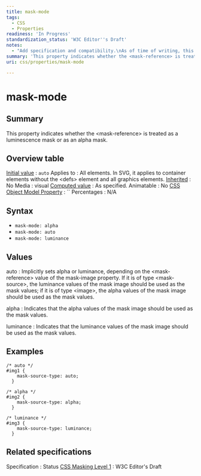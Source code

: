 ```yaml
---
title: mask-mode
tags:
  - CSS
  - Properties
readiness: 'In Progress'
standardization_status: 'W3C Editor''s Draft'
notes:
  - "Add specification and compatibility.\nAs of time of writing, this property is not yet implemented in most browsers."
summary: 'This property indicates whether the <mask-reference> is treated as a luminescence mask or as an alpha mask.'
uri: css/properties/mask-mode

---
```

# mask-mode

## Summary

This property indicates whether the \<mask-reference\> is treated as a luminescence mask or as an alpha mask.

## Overview table

[Initial value](/css/concepts/initial_value)
:   `auto`
Applies to
:   All elements. In SVG, it applies to container elements without the \<defs\> element and all graphics elements.
[Inherited](/css/concepts/inherited)
:   No
Media
:   visual
[Computed value](/css/concepts/computed_value)
:   As specified.
Animatable
:   No
[CSS Object Model Property](/css/concepts/cssom)
:   ``
Percentages
:   N/A

## Syntax

-   `mask-mode: alpha`
-   `mask-mode: auto`
-   `mask-mode: luminance`

## Values

auto
:   Implicitly sets alpha or luminance, depending on the \<mask-reference\> value of the mask-image property. If it is of type \<mask-source\>, the luminance values of the mask image should be used as the mask values; if it is of type \<image\>, the alpha values of the mask image should be used as the mask values.

alpha
:   Indicates that the alpha values of the mask image should be used as the mask values.

luminance
:   Indicates that the luminance values of the mask image should be used as the mask values.

## Examples

``` {.css}
/* auto */
#img1 {
    mask-source-type: auto;
  }

/* alpha */
#img2 {
    mask-source-type: alpha;
  }

/* luminance */
#img3 {
    mask-source-type: luminance;
  }
```

## Related specifications

Specification
:   Status
[CSS Masking Level 1](https://dvcs.w3.org/hg/FXTF/raw-file/default/masking/index.html)
:   W3C Editor's Draft

